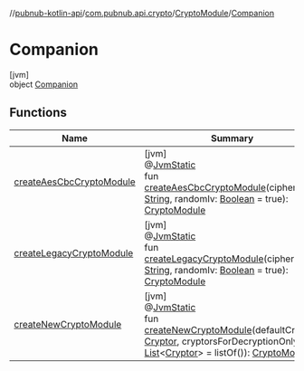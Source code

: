 //[pubnub-kotlin-api](../../../../index.md)/[com.pubnub.api.crypto](../../index.md)/[CryptoModule](../index.md)/[Companion](index.md)

# Companion

[jvm]\
object [Companion](index.md)

## Functions

| Name | Summary |
|---|---|
| [createAesCbcCryptoModule](create-aes-cbc-crypto-module.md) | [jvm]<br>@[JvmStatic](https://kotlinlang.org/api/latest/jvm/stdlib/kotlin.jvm/-jvm-static/index.html)<br>fun [createAesCbcCryptoModule](create-aes-cbc-crypto-module.md)(cipherKey: [String](https://kotlinlang.org/api/latest/jvm/stdlib/kotlin/-string/index.html), randomIv: [Boolean](https://kotlinlang.org/api/latest/jvm/stdlib/kotlin/-boolean/index.html) = true): [CryptoModule](../index.md) |
| [createLegacyCryptoModule](create-legacy-crypto-module.md) | [jvm]<br>@[JvmStatic](https://kotlinlang.org/api/latest/jvm/stdlib/kotlin.jvm/-jvm-static/index.html)<br>fun [createLegacyCryptoModule](create-legacy-crypto-module.md)(cipherKey: [String](https://kotlinlang.org/api/latest/jvm/stdlib/kotlin/-string/index.html), randomIv: [Boolean](https://kotlinlang.org/api/latest/jvm/stdlib/kotlin/-boolean/index.html) = true): [CryptoModule](../index.md) |
| [createNewCryptoModule](create-new-crypto-module.md) | [jvm]<br>@[JvmStatic](https://kotlinlang.org/api/latest/jvm/stdlib/kotlin.jvm/-jvm-static/index.html)<br>fun [createNewCryptoModule](create-new-crypto-module.md)(defaultCryptor: [Cryptor](../../../com.pubnub.api.crypto.cryptor/-cryptor/index.md), cryptorsForDecryptionOnly: [List](https://kotlinlang.org/api/latest/jvm/stdlib/kotlin.collections/-list/index.html)&lt;[Cryptor](../../../com.pubnub.api.crypto.cryptor/-cryptor/index.md)&gt; = listOf()): [CryptoModule](../index.md) |
